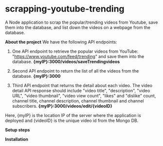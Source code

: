 # scrapping-youtube-trending
A Node application to scrap the popular/trending videos from Youtube, save them into the database, and list down the videos on a webpage from the database.

**About the project**
We have the following API endpoints:
1. One API endpoint to retrieve the popular videos from YouTube: "https://www.youtube.com/feed/trending" and save them into the database.
    **{myIP}:3000/videos/saveTrendingvideos**
    
2. Second API endpoint to return the list of all the videos from the database.
    **{myIP}:3000**

3. Third API endpoint that returns the detail about each video. The video detail API response should include "video title", "description", "video URL", "video thumbnail", "video view count", "likes" and "dislike" count, channel title, channel description, channel thumbnail and channel subscribers.
    **{myIP}:3000/videos/edit/{videoID}**

Here, {myIP} is the location IP of the server where the application is deployed and {videoID} is the unique video id from the Mongo DB.

**Setup steps**

**Installation**
